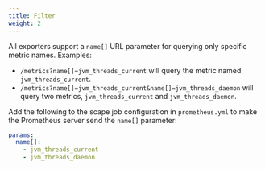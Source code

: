 ```yaml
---
title: Filter
weight: 2
---
```


All exporters support a `name[]` URL parameter for querying only specific metric names. Examples:

- `/metrics?name[]=jvm_threads_current` will query the metric named `jvm_threads_current`.
- `/metrics?name[]=jvm_threads_current&name[]=jvm_threads_daemon` will query two metrics, `jvm_threads_current` and `jvm_threads_daemon`.

Add the following to the scape job configuration in `prometheus.yml` to make the Prometheus server send the `name[]` parameter:

```yaml
params:
  name[]:
    - jvm_threads_current
    - jvm_threads_daemon
```
